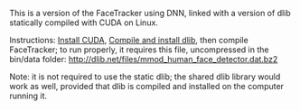 This is a version of the FaceTracker using DNN, linked with a version of dlib statically compiled with CUDA on Linux.

Instructions:
[Install CUDA](http://developer.download.nvidia.com/compute/cuda/7.5/Prod/docs/sidebar/CUDA_Installation_Guide_Linux.pdf),
[Compile and install dlib](http://dlib.net/compile.html), then compile FaceTracker; to run properly, it requires this file, uncompressed in the bin/data folder: http://dlib.net/files/mmod_human_face_detector.dat.bz2

Note: it is not required to use the static dlib; the shared dlib library would work as well, 
provided that dlib is compiled and installed on the computer running it. 
